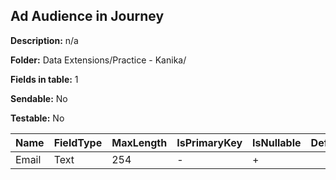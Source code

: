 ## Ad Audience in Journey

**Description:** n/a

**Folder:** Data Extensions/Practice - Kanika/

**Fields in table:** 1

**Sendable:** No

**Testable:** No

| Name | FieldType | MaxLength | IsPrimaryKey | IsNullable | DefaultValue |
| --- | --- | --- | --- | --- | --- |
| Email | Text | 254 | - | + |  |
